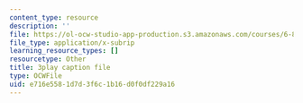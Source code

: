 ```yaml
---
content_type: resource
description: ''
file: https://ol-ocw-studio-app-production.s3.amazonaws.com/courses/6-890-algorithmic-lower-bounds-fun-with-hardness-proofs-fall-2014/e716e5581d7d3f6c1b16d0f0df229a16_EMyRV3H4Vf4.srt
file_type: application/x-subrip
learning_resource_types: []
resourcetype: Other
title: 3play caption file
type: OCWFile
uid: e716e558-1d7d-3f6c-1b16-d0f0df229a16
---
```

